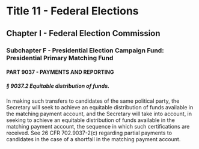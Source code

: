 
# Title 11 - Federal Elections
## Chapter I - Federal Election Commission
### Subchapter F - Presidential Election Campaign Fund: Presidential Primary Matching Fund
#### PART 9037 - PAYMENTS AND REPORTING
##### § 9037.2 Equitable distribution of funds.

In making such transfers to candidates of the same political party, the Secretary will seek to achieve an equitable distribution of funds available in the matching payment account, and the Secretary will take into account, in seeking to achieve an equitable distribution of funds available in the matching payment account, the sequence in which such certifications are received. See 26 CFR 702.9037-2(c) regarding partial payments to candidates in the case of a shortfall in the matching payment account.
